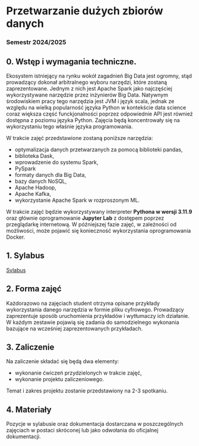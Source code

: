 # Przetwarzanie dużych zbiorów danych

### Semestr 2024/2025

## 0. Wstęp i wymagania techniczne.

Ekosystem istniejący na rynku wokół zagadnień Big Data jest ogromny, stąd prowadzący dokonał arbitralnego wyboru narzędzi, które zostaną zaprezentowane. Jednym z nich jest Apache Spark jako najczęściej wykorzystywane narzędzie przez inżynierów Big Data. Natywnym środowiskiem pracy tego narzędzia jest JVM i język scala, jednak ze względu na wielką popularność języka Python w kontekście data science coraz większa część funckjonalności poprzez odpowiednie API jest również dostępna z poziomu języka Python. Zajęcia będą koncentrowały się na wykorzystaniu tego właśnie języka programowania.

W trakcie zajęć przedstawione zostaną poniższe narzędzia:
* optymalizacja danych przetwarzanych za pomocą biblioteki pandas,
* biblioteka Dask,
* wprowadzenie do systemu Spark,
* PySpark
* formaty danych dla Big Data,
* bazy danych NoSQL,
* Apache Hadoop,
* Apache Kafka,
* wykorzystanie Apache Spark w rozproszonym ML.

W trakcie zajęć będzie wykorzystywany interpreter **Pythona w wersji 3.11.9** oraz głównie oprogramowanie **Jupyter Lab** z dostępem poprzez przeglądarkę internetową.
W późniejszej fazie zajęć, w zależności od możliwości, może pojawić się konieczność wykorzystania oprogramowania Docker.

## 1. Sylabus

[Sylabus](17S2-ADZ2024Z-1.pdf)

## 2. Forma zajęć

Każdorazowo na zajęciach student otrzyma opisane przykłady wykorzystania danego narzędzia w formie pliku cyfrowego.
Prowadzący zaprezentuje sposób uruchomienia przykładów i wytłumaczy ich działanie. W każdym zestawie pojawią się zadania do samodzielnego wykonania bazujące na wcześniej zaprezentowanych przykładach.

## 3. Zaliczenie

Na zaliczenie składać się będą dwa elementy:
* wykonanie ćwiczeń przydzielonych w trakcie zajęć,
* wykonanie projektu zaliczeniowego.

Temat i zakres projektu zostanie przedstawiony na 2-3 spotkaniu.

## 4. Materiały

Pozycje w sylabusie oraz dokumentacja dostarczana w poszczególnych zajęciach w postaci skróconej lub jako odwołania do oficjalnej dokumentacji.



